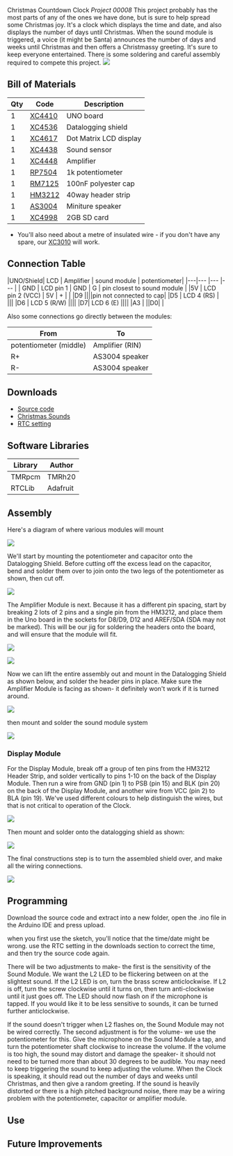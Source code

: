 Christmas Countdown Clock
_Project 00008_
This project probably has the most parts of any of the ones we have done, but is sure to help spread some
Christmas joy. It's a clock which displays the time and date, and also displays the number of days until
Christmas. When the sound module is triggered, a voice (it might be Santa) announces the number of days and
weeks until Christmas and then offers a Christmassy greeting. It's sure to keep everyone entertained. There is
some soldering and careful assembly required to compete this project.
![](../images/NPI00008aa.png)

## Bill of Materials
| Qty | Code | Description |
| --- | --- | ---|
|1 | [XC4410](http://jaycar.com.au/p/XC4410) | UNO board
|1 | [XC4536](http://jaycar.com.au/p/XC4536) | Datalogging shield
|1 | [XC4617](http://jaycar.com.au/p/XC4617) | Dot Matrix LCD display
|1 | [XC4438](http://jaycar.com.au/p/XC4438) | Sound sensor
|1 | [XC4448](http://jaycar.com.au/p/XC4448) | Amplifier
|1 | [RP7504](http://jaycar.com.au/p/RP7504) | 1k potentiometer
|1 | [RM7125](http://jaycar.com.au/p/RM7125) | 100nF polyester cap
|1 | [HM3212](http://jaycar.com.au/p/HM3212) | 40way header strip
|1 | [AS3004](http://jaycar.com.au/p/AS3004) | Miniture speaker
|1 | [XC4998](http://jaycar.com.au/p/XC4998) | 2GB SD card

* You'll also need about a metre of insulated wire - if you don't have any spare, our [XC3010](http://jaycar.com.au/p/XC3010) will work.

## Connection Table

|UNO/Shield| LCD | Amplifier | sound module | potentiometer|
|---|--- |--- |--- |
| GND | LCD pin 1 | GND | G | pin closest to sound module |
|5V | LCD pin 2 (VCC) | 5V | + | |
|D9 ||||pin not connected to cap|
|D5 | LCD 4 (RS) | |||
|D6 | LCD 5 (R/W) ||||
|D7| LCD 6 (E) ||||
|A3 | ||D0| |

Also some connections go directly between the modules:

| From | To |
| ---|--- |
| potentiometer (middle)| Amplifier (RIN)
| R+ | AS3004 speaker
| R- | AS3004 speaker


## Downloads
* [Source code](../downloads/Christmas_Countdown_Clock.zip)
* [Christmas Sounds](../downloads/Christmas_Sounds.zip)
* [RTC setting](../downloads/XC4536_Setting.zip)

## Software Libraries
|Library | Author
| --- |--- |
|TMRpcm | TMRh20 |
|RTCLib | Adafruit |


## Assembly

Here's a diagram of where various modules will mount

![](../images/NPI00008a.png)

We'll start by mounting the potentiometer and capacitor onto the Datalogging Shield. Before cutting off the excess lead on the capacitor, bend and solder them over to join onto the two legs of the potentiometer as shown, then cut off.

![](../images/NPI00008b.png)

The Amplifier Module is next. Because it has a different pin spacing, start by breaking 2 lots of 2 pins and a single pin from the HM3212, and place them in the Uno board in the sockets for D8/D9, D12 and AREF/SDA (SDA may not be marked). This will be our jig for soldering the headers onto the board, and will ensure that the module will fit.

![](../images/NPI00008c.png)

![](../images/NPI00008d.png)

Now we can lift the entire assembly out and mount in the Datalogging Shield as shown below, and solder the
header pins in place. Make sure the Amplifier Module is facing as shown- it definitely won't work if it is turned around.

![](../images/NPI00008e.png)

then mount and solder the sound module system

![](../images/NPI00008f.png)

### Display Module
For the Display Module, break off a group of ten pins from the HM3212 Header Strip, and solder vertically to pins 1-10 on the back of the Display Module. Then run a wire from GND (pin 1) to PSB (pin 15) and BLK (pin 20) on the back of the Display Module, and another wire from VCC (pin 2) to BLA (pin 19). We've used different colours to help distinguish the wires, but that is not critical to operation of the Clock.

![](../images/NPI00008g.png)

Then mount and solder onto the datalogging shield as shown:

![](../images/NPI00008h.png)

The final constructions step is to turn the assembled shield over, and make all the wiring connections.

![](../images/NPI00008i.png)

## Programming
Download the source code and extract into a new folder, open the .ino file in the Arduino IDE and press upload.

when you first use the sketch, you'll notice that the time/date might be wrong. use the RTC setting in the downloads section to correct the time, and then try the source code again.

There will be two adjustments to make- the first is the sensitivity of the Sound Module. We want the L2 LED to be flickering between on at the slightest sound. If the L2 LED is on, turn the brass screw anticlockwise. If L2 is off, turn the screw clockwise until it turns on, then turn anti-clockwise until it just goes off. The LED should now flash on if the microphone is tapped. If you would like it to be less sensitive to sounds, it can be turned further anticlockwise.

If the sound doesn't trigger when L2 flashes on, the Sound Module may not be wired correctly.
The second adjustment is for the volume- we use the potentiometer for this. Give the microphone on the Sound Module a tap, and turn the potentiometer shaft clockwise to increase the volume. If the volume is too high, the sound may distort and damage the speaker- it should not need to be turned more than about 30 degrees to be audible. You may need to keep triggering the sound to keep adjusting the volume. When the Clock is speaking, it should read out the number of days and weeks until Christmas, and then give a random greeting. If the sound is heavily distorted or there is a high pitched background noise, there may be a wiring problem with the potentiometer, capacitor or amplifier module.


## Use


## Future Improvements
